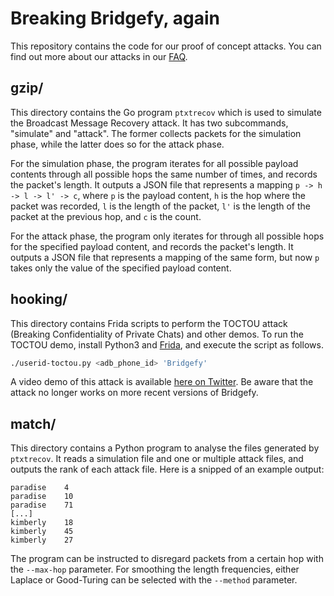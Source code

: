 # Breaking Bridgefy, again

This repository contains the code for our proof of concept attacks.
You can find out more about our attacks in our [FAQ](https://eikendev.github.io/breaking-bridgefy-again/).

## gzip/

This directory contains the Go program `ptxtrecov` which is used to simulate the Broadcast Message Recovery attack.
It has two subcommands, "simulate" and "attack".
The former collects packets for the simulation phase, while the latter does so for the attack phase.

For the simulation phase, the program iterates for all possible payload contents through all possible hops the same number of times, and records the packet's length.
It outputs a JSON file that represents a mapping `p -> h -> l -> l' -> c`, where `p` is the payload content, `h` is the hop where the packet was recorded, `l` is the length of the packet, `l'` is the length of the packet at the previous hop, and `c` is the count.

For the attack phase, the program only iterates for through all possible hops for the specified payload content, and records the packet's length.
It outputs a JSON file that represents a mapping of the same form, but now `p` takes only the value of the specified payload content.

## hooking/

This directory contains Frida scripts to perform the TOCTOU attack (Breaking Confidentiality of Private Chats) and other demos.
To run the TOCTOU demo, install Python3 and [Frida](https://frida.re/), and execute the script as follows.
```bash
./userid-toctou.py <adb_phone_id> 'Bridgefy'
```

A video demo of this attack is available [here on Twitter](https://twitter.com/eikendev/status/1427542406262575105).
Be aware that the attack no longer works on more recent versions of Bridgefy.

## match/

This directory contains a Python program to analyse the files generated by `ptxtrecov`.
It reads a simulation file and one or multiple attack files, and outputs the rank of each attack file.
Here is a snipped of an example output:
```
paradise	4
paradise	10
paradise	71
[...]
kimberly	18
kimberly	45
kimberly	27
```

The program can be instructed to disregard packets from a certain hop with the `--max-hop` parameter.
For smoothing the length frequencies, either Laplace or Good-Turing can be selected with the `--method` parameter.
